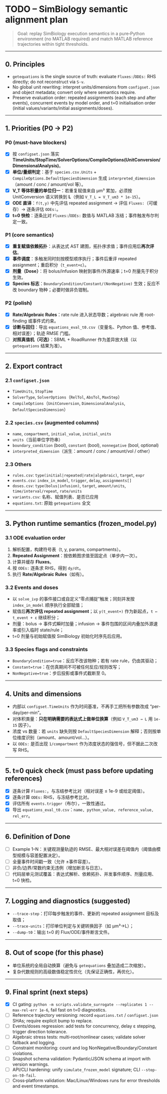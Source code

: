 # TODO – SimBiology semantic alignment plan

> Goal: replay SimBiology execution semantics in a pure‑Python environment (no MATLAB required) and match MATLAB reference trajectories within tight thresholds.

---

## 0. Principles
- `getequations` is the single source of truth: evaluate `Fluxes:`/`ODEs:` RHS directly; do not reconstruct via `S·v`.
- No global unit rewriting: interpret units/dimensions from `configset.json` and object metadata; convert only where semantics require.
- Preserve evaluation order: repeated assignments (each step and after events), concurrent events by model order, and t=0 initialisation order (initial values/variants/initial assignments/doses).

---

## 1. Priorities (P0 → P2)

### P0 (must‑have blockers)
- [x] 按 `configset.json` 落实 **TimeUnits/StopTime/SolverOptions/CompileOptions(UnitConversion/DimensionalAnalysis)**。
- [x] **单位/量纲判定**：基于 `species.csv.Units` + `CompileOptions.DefaultSpeciesDimension` 生成 `interpreted_dimension`（amount / conc / amount/vol 等）。
- [x] **V_T 等体积量的单位归一**：若重复赋值来自 µm³ 累加，必须按 UnitConversion 语义转换到 **L**（例如 `V_T_L = V_T_um3 * 1e-15`）。
- [x] **ODE 直译**：`f(t,y)` 中先评估 repeated assignment → 评估 `Fluxes:`（可缓存）→ 逐条评估 `ODEs:`。
- [x] **t=0 快检**：逐条比对 `Fluxes:`/`ODEs:` 数值与 MATLAB 冻结；事件触发布尔判定一致。

### P1 (core semantics)
- [x] **重复赋值依赖拓扑**：从表达式 AST 建图，拓扑序求值；事件应用后**再次评估**。
- [x] **事件调度**：多触发同时刻按模型顺序执行；事件后重评 repeated assignment；重启积分（`t_event+ε`）。
- [x] **剂量（Dose）**：将 bolus/infusion 映射到事件/外源速率；t=0 剂量先于积分生效。
- [x] **Species 标志**：`BoundaryCondition/Constant/(NonNegative)` 生效；反应不改 boundary 物种；必要时做非负钳制。

### P2 (polish)
- [x] **Rate/Algebraic Rules**：rate rule 进入状态导数；algebraic rule 用 root-finding 或事件式约束。
- [x] **诊断与回归**：导出 `equations_eval_t0.csv`（变量名、Python 值、参考值、相对误差）；轨迹 RMSE 门槛。
- [ ] **对照真值机（可选）**：SBML + RoadRunner 作为差异放大镜（以 `getequations` 结果为准）。

---

## 2. Export contract

### 2.1 `configset.json`
- `TimeUnits`, `StopTime`
- `SolverType`, `SolverOptions`（`RelTol`, `AbsTol`, `MaxStep`）
- `CompileOptions`（`UnitConversion`, `DimensionalAnalysis`, `DefaultSpeciesDimension`）

### 2.2 `species.csv` (augmented columns)
- `name`, `compartment`, `initial_value`, `initial_units`
- `units`（当前单位字符串）
- `boundary_condition` (bool), `constant` (bool), `nonnegative` (bool, optional)
- `interpreted_dimension`（派生：amount / conc / amount/vol / other）

### 2.3 Others
- `rules.csv`: `type(initial|repeated|rate|algebraic)`, `target`, `expr`
- `events.csv`: `index_in_model`, `trigger`, `delay`, `assignments[]`
- `doses.csv`: `type(bolus|infusion)`, `target`, `amount/units`, `time/interval/repeat`, `rate/units`
- `variants.csv`: 名称、赋值列表、是否已应用
- `equations.txt`: 原始 `getequations` 全文

---

## 3. Python runtime semantics (frozen_model.py)

### 3.1 ODE evaluation order
1) 解析配置，构建符号表（t, y, params, compartments）。  
2) **Repeated Assignment**：按依赖图求值至固定点（单步内一次）。  
3) 计算并缓存 **Fluxes**。  
4) 按 `ODEs:` 逐条求 RHS，得到 `dy/dt`。  
5) 执行 **Rate/Algebraic Rules**（如有）。  

### 3.2 Events and doses
- 以 `solve_ivp` 的事件接口或自定义“零点捕捉”触发；同刻并发按 `index_in_model` 顺序执行全部赋值；  
- 赋值后**再次评估 repeated assignment**；以 `y(t_event+)` 作为新起点，`t ← t_event + ε` 继续积分；  
- 剂量：bolus → 事件式瞬时加量；infusion → 事件包围的区间内叠加外源速率或引入临时 state/rule；  
- t=0 剂量与初始赋值按 SimBiology 初始化时序先后应用。

### 3.3 Species flags and constraints
- `BoundaryCondition=true`：反应不改该物种；若有 rate rule，仍由其驱动；  
- `Constant=true`：在仿真期间不可被任何反应/规则改写；  
- `NonNegative=true`：步后投影或事件式截断至 0。

---

## 4. Units and dimensions

- 内部以 `configset.TimeUnits` 作为时间基准，不再手工把所有参数改成 “per-day/per-min”。  
- 对体积类量：**只在明确需要的表达式上做单位换算**（例如 `V_T_um3 → L` 用 `1e-15` 因子）。  
- 浓度 vs 数量：若 `units` 缺失则按 `DefaultSpeciesDimension` 解释；否则按单位维度识别（amount、amount/vol…）。  
- 以 `ODEs:` 是否出现 `1/compartment` 作为浓度状态的强信号，但不据此二次改写 RHS。

---

## 5. t=0 quick check (must pass before updating references)
- [x] 逐条计算 `Fluxes:`，与冻结参考比对（相对误差 ≤ 1e-9 或给定阈值）。  
- [x] 逐条计算 `ODEs:` RHS，与冻结参考比对。  
- [x] 评估所有 `events.trigger`（布尔），一致性通过。  
- [x] 导出 `equations_eval_t0.csv`：`name, python_value, reference_value, rel_err`。

---

## 6. Definition of Done
- [ ] Example 1–N：关键观测量轨迹的 RMSE、最大相对误差在阈值内（阈值由模型规模与容差配置决定）。  
- [ ] 全量事件时间戳一致（允许 ±事件容差）。  
- [ ] 非负/边界/常数约束无违例（增加断言与日志）。  
- [ ] 代码层单元测试覆盖：表达式解析、依赖拓扑、并发事件顺序、剂量应用、t=0 快检。  

---

## 7. Logging and diagnostics (suggested)
- `--trace-step`：打印每步触发的事件、更新的 repeated assignment 目标及取值；  
- `--trace-units`：打印单位判定与关键转换因子（如 µm³→L）；  
- `--dump-t0`：输出 t=0 的 Flux/ODE/事件断言文件。

---

## 8. Out of scope (for this phase)
- 单位系统的全局自动换算（避免与 `getequations` 叠加造成二次缩放）。  
- 复杂代数规则的高级数值稳定性优化（先保证正确性，再优化）。

---

## 9. Final sprint (next steps)
- [x] CI gating: `python -m scripts.validate_surrogate --replicates 1 --max-rel-err 1e-6`, fail fast on t=0 diagnostics.
- [ ] Reference trajectory versioning: record `equations.txt` / `configset.json` SHAs; require explicit bump to replace.
- [ ] Events/doses regression: add tests for concurrency, delay ε stepping, trigger direction tolerance.
- [ ] Algebraic stress tests: multi‑root/nonlinear cases; validate solver fallback and logging.
- [ ] Constraint monitoring: count and log NonNegative/Boundary/Constant violations.
- [ ] Snapshot schema validation: Pydantic/JSON schema at import with version warnings.
- [ ] API/CLI hardening: unify `simulate_frozen_model` signature; CLI `--stop-on-t0-fail`.
- [ ] Cross‑platform validation: Mac/Linux/Windows runs for error thresholds and event timestamps.
